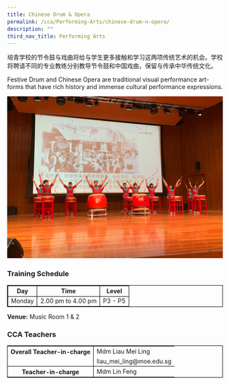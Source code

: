 ```yaml
---
title: Chinese Drum & Opera
permalink: /cca/Performing-Arts/chinese-drum-n-opera/
description: ""
third_nav_title: Performing Arts
---
```

培青学校的节令鼓与戏曲将给与学生更多接触和学习这两项传统艺术的机会。学校将聘请不同的专业教练分别教导节令鼓和中国戏曲，保留与传承中华传统文化。

Festive Drum and Chinese Opera are traditional visual performance art-forms that have rich history and immense cultural performance expressions.

![](/images/IMG-20190412-WA0020.jpg)


### Training Schedule


<table style="border-collapse: collapse; border: 1px solid black;">
  <thead>
    <tr>
      <th style="border: 1px solid black;">Day</th>
      <th style="border: 1px solid black;">Time</th>
      <th style="border: 1px solid black;">Level</th>
    </tr>
  </thead>
  <tbody>
    <tr>
      <td style="border: 1px solid black;">Monday</td>
      <td style="border: 1px solid black;">2.00 pm to 4.00 pm</td>
      <td style="border: 1px solid black;">P3 - P5</td>
    </tr>
    </tbody>
</table>


**Venue:**
Music Room 1 &amp; 2


### CCA Teachers

<table style="border-collapse: collapse; border: 1px solid black;">
  <tbody>
    <tr>
      <th style="border: none; border-right: 1px solid black">Overall Teacher-in-charge
      </th><td style="border: none;">Mdm Liau Mei Ling</td>
		 </tr>
    <tr>
      <td style="border-bottom: 1px solid black; border-right: 1px solid black"></td>
      <td style="border-bottom: 1px solid black;">liau_mei_ling@moe.edu.sg</td>
    </tr>
    <tr>
      <th style="border: none; border-right: 1px solid black">Teacher-in-charge
      </th><td style="border: none;">Mdm Lin Feng </td>
    </tr>
    <tr>
</tr></tbody>
</table>